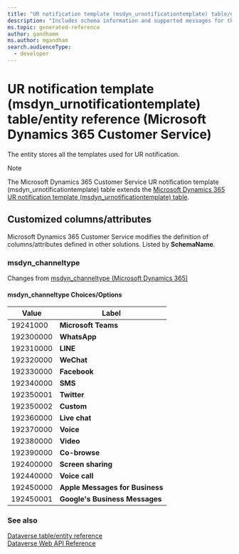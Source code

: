 ```yaml
---
title: "UR notification template (msdyn_urnotificationtemplate) table/entity reference (Microsoft Dynamics 365 Customer Service)"
description: "Includes schema information and supported messages for the UR notification template (msdyn_urnotificationtemplate) table/entity with Microsoft Dynamics 365 Customer Service."
ms.topic: generated-reference
author: gandhamm
ms.author: mgandham
search.audienceType: 
  - developer
---
```


# UR notification template (msdyn_urnotificationtemplate) table/entity reference (Microsoft Dynamics 365 Customer Service)

The entity stores all the templates used for UR notification.

> [!NOTE]
> The Microsoft Dynamics 365 Customer Service UR notification template (msdyn_urnotificationtemplate) table extends the [Microsoft Dynamics 365 UR notification template (msdyn_urnotificationtemplate) table](/dynamics365/developer/reference/entities/msdyn_urnotificationtemplate).



## Customized columns/attributes

Microsoft Dynamics 365 Customer Service modifies the definition of columns/attributes defined in other solutions. Listed by **SchemaName**.

### <a name="BKMK_msdyn_channeltype"></a> msdyn_channeltype

Changes from [msdyn_channeltype (Microsoft Dynamics 365)](/dynamics365/developer/reference/entities/msdyn_urnotificationtemplate#BKMK_msdyn_channeltype)

#### msdyn_channeltype Choices/Options

|Value|Label|
|---|---|
|19241000|**Microsoft Teams**|
|192300000|**WhatsApp**|
|192310000|**LINE**|
|192320000|**WeChat**|
|192330000|**Facebook**|
|192340000|**SMS**|
|192350001|**Twitter**|
|192350002|**Custom**|
|192360000|**Live chat**|
|192370000|**Voice**|
|192380000|**Video**|
|192390000|**Co-browse**|
|192400000|**Screen sharing**|
|192440000|**Voice call**|
|192450000|**Apple Messages for Business**|
|192450001|**Google's Business Messages**|



### See also

[Dataverse table/entity reference](/power-apps/developer/data-platform/reference/about-entity-reference)  
[Dataverse Web API Reference](/power-apps/developer/data-platform/webapi/reference/about)   

